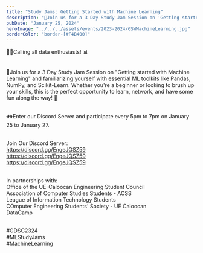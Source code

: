 ```yaml
---
title: "Study Jams: Getting Started with Machine Learning"
description: "🚀Join us for a 3 Day Study Jam Session on 'Getting started with Machine Learning' and familiarizing yourself with essential ML toolkits like Pandas, NumPy, and Scikit-Learn. Whether you're a beginner or looking to brush up your skills, this is the perfect opportunity to learn, network, and have some fun along the way! 👾 "
pubDate: "January 25, 2024"
heroImage: "../../../assets/events/2023-2024/GSWMachineLearning.jpg"
borderColor: "border-[#F4B400]"
---
```


👨‍💼Calling all data enthusiasts! 📊<br /><br />

🚀Join us for a 3 Day Study Jam Session on "Getting started with Machine Learning" and familiarizing yourself with essential ML toolkits like Pandas, NumPy, and Scikit-Learn. Whether you're a beginner or looking to brush up your skills, this is the perfect opportunity to learn, network, and have some fun along the way! 👾 <br /><br />

👪Enter our Discord Server and participate every 5pm to 7pm on January 25 to January 27. <br /><br />

Join Our Discord Server: <br />
https://discord.gg/EngeJQSZ59 <br />
https://discord.gg/EngeJQSZ59 <br />
https://discord.gg/EngeJQSZ59 <br /><br />

In partnerships with: <br />
Office of the UE-Caloocan Engineering Student Council <br />
Association of Computer Studies Students - ACSS <br />
League of Information Technology Students <br />
COmputer Engineering Students' Society - UE Caloocan <br />
DataCamp <br /> <br />

#GDSC2324 <br />
#MLStudyJams <br />
#MachineLearning <br />